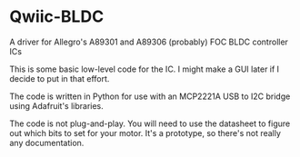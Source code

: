 # Qwiic-BLDC
A driver for Allegro's A89301 and A89306 (probably) FOC BLDC controller ICs

This is some basic low-level code for the IC. I might make a GUI later if I decide to put in that effort. 

The code is written in Python for use with an MCP2221A USB to I2C bridge using Adafruit's libraries.

The code is not plug-and-play. You will need to use the datasheet to figure out which bits to set for your motor. It's a prototype, so there's not really any documentation.
